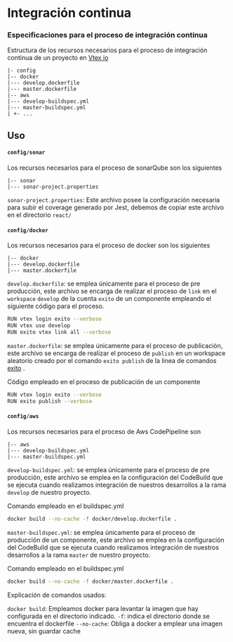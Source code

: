 # Integración continua

### Especificaciones para el proceso de integración continua

Estructura de los recursos necesarios para el proceso de integración continua de un proyecto en [Vtex io](https://vtex.io/)
```
|- config
|-- docker
|--- develop.dockerfile
|--- master.dockerfile
|-- aws
|--- develop-buildspec.yml
|--- master-buildspec.yml
| +- ...
```
## Uso

#### `config/sonar`

Los recursos necesarios para el proceso de sonarQube son los siguientes
```
|-- sonar
|--- sonar-project.properties
```

`sonar-project.properties`: Este archivo posee la configuración necesaria para subir el coverage generado por Jest, debemos de copiar este archivo en el directorio `react/`

#### `config/docker`

Los recursos necesarios para el proceso de docker son los siguientes
```
|-- docker
|--- develop.dockerfile
|--- master.dockerfile
```

`develop.dockerfile`: se emplea únicamente para el proceso de pre producción, este archivo se encarga de realizar el proceso de `link` en el `workspace` `develop` de la cuenta `exito` de un componente empleando el siguiente código para el proceso.

```bash
RUN vtex login exito --verbose
RUN vtex use develop
RUN exito vtex link all --verbose
```

`master.dockerfile`: se emplea únicamente para el proceso de publicación, este archivo se encarga de realizar el proceso de `publish` en un workspace aleatorio creado por el comando `exito publish` de la linea de comandos [exito](https://www.npmjs.com/package/exito) .

Código empleado en el proceso de publicación de un componente

```bash
RUN vtex login exito --verbose
RUN exito publish --verbose
```


#### `config/aws`

Los recursos necesarios para el proceso de Aws CodePipeline son
```
|-- aws
|--- develop-buildspec.yml
|--- master-buildspec.yml
```

`develop-buildspec.yml`: se emplea únicamente para el proceso de pre producción, este archivo se emplea en la configuración del CodeBuild que se ejecuta cuando realizamos integración de nuestros desarrollos a la rama `develop` de nuestro proyecto.

Comando empleado en el buildspec.yml
```bash
docker build --no-cache -f docker/develop.dockerfile .
```

`master-buildspec.yml`: se emplea únicamente para el proceso de producción de un componente, este archivo se emplea en la configuración del CodeBuild que se ejecuta cuando realizamos integración de nuestros desarrollos a la rama `master` de nuestro proyecto.

Comando empleado en el buildspec.yml
```bash
docker build --no-cache -f docker/master.dockerfile .
```

Explicación de comandos usados: 

`docker build`: Empleamos docker para levantar la imagen que hay configurada en el directorio indicado.
`-f`: indica el directorio donde se encuentra el dockerfile
`--no-cache`: Obliga a docker a emplear una imagen nueva, sin guardar cache

<!--stackedit_data:
eyJoaXN0b3J5IjpbMjA4MjU5MTcsLTEzNzU3NzIzNDYsMTQxNT
U1Mjg0M119
-->